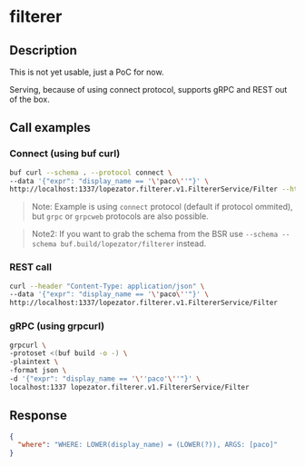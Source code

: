 # filterer

## Description

This is not yet usable, just a PoC for now.

Serving, because of using connect protocol, supports gRPC and REST out of the box.

## Call examples

### Connect (using buf curl)

```bash
buf curl --schema . --protocol connect \
--data '{"expr": "display_name == '\'paco\''"}' \
http://localhost:1337/lopezator.filterer.v1.FiltererService/Filter --http2-prior-knowledge
```

> Note: Example is using `connect` protocol (default if protocol ommited), but `grpc` or `grpcweb` protocols are also possible.

> Note2: If you want to grab the schema from the BSR use `--schema --schema buf.build/lopezator/filterer` instead. 

### REST call

```bash
curl --header "Content-Type: application/json" \
--data '{"expr": "display_name == '\'paco\''"}' \ 
http://localhost:1337/lopezator.filterer.v1.FiltererService/Filter
```

### gRPC (using grpcurl)

```bash
grpcurl \
-protoset <(buf build -o -) \
-plaintext \
-format json \
-d '{"expr": "display_name == '\''paco'\''"}' \
localhost:1337 lopezator.filterer.v1.FiltererService/Filter
```

## Response 

```json
{
  "where": "WHERE: LOWER(display_name) = (LOWER(?)), ARGS: [paco]"
}
```